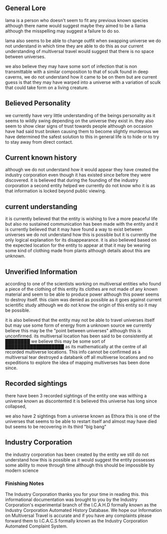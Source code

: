 ## General Lore
lama is a person who doesn't seem to fit any previous known species although there name would suggest maybe they aimed to be a llama although the misspelling may suggest a failure to do so.

lama also seems to be able to change outfit when swapping universe we do not understand in which time they are able to do this as our current understanding of multiversal travel would suggest that there is no space between universes. 

we also believe they may have some sort of infection that is non transmittable with a similar composition to that of sculk found in deep caverns, we do not understand how it came to be on them but are current guess is that they may have warped into a universe with a variation of sculk that could take form on a living creature.

## Believed Personality
we currently have very little understanding of the beings personality as it seems to wildly swing depending on the universe they exist in.
they also seem to show clear signs of trust towards people although on occasion have had said trust broken causing them to become slightly murderous we have determined the safest solution to this in general life is to hide or to try to stay away from direct contact.

## Current known history
although we do not understand how it would appear they have created the industry corporation even though it has existed since before they were discovered.
it is believed that during the founding of the industry corporation a second entity helped we currently do not know who it is as that information is locked beyond public viewing.

## current understanding
it is currently believed that the entity is wishing to live a more peaceful life but also no sustained communication has been made with the entity and it is currently believed that it may have found a way to exist between universes we do not understand how this is possible but it is currently the only logical explanation for its disappearance.
it is also believed based on the expected location for the entity to appear at that it may be wearing some kind of clothing made from plants although details about this are unknown.

## Unverified Information
according to one of the scientists working on multiversal entities who found a piece of the clothing of this entity its clothes are not made of any known material and seem to be able to produce power although this power seems to destroy itself.
this claim was denied as possible as it goes against current scientific study although we do not know the origin of this entity so it may be possible.

it is also believed that the entity may not be able to travel universes itself but may use some form of energy from a unknown source we currently believe this may be the "point between universes" although this is unconfirmed. its multiversal location has been said to be consistently at ████████ we believe this may be some sort of ███████████████████ as its mathematically at the centre of all recorded multiverse locations.
This info cannot be confirmed as a multiversal tear destroyed a databank off all multiverse locations and no expeditions to explore the idea of mapping multiverses has been done since.

## Recorded sightings
there have been 3 recorded sightings of the entity one was withing a universe known as discontented it is believed this universe has long since collapsed,

we also have 2 sightings from a universe known as Ethora this is one of the universes that seems to be able to restart itself and almost may have died but seems to be recovering in its third "big bang"

## Industry Corporation
the industry corporation has been created by the entity we still do not understand how this is possible as it would suggest the entity possesses some ability to move through time although this should be impossible by modern science

### Finishing Notes
The Industry Corporation thanks you for your time in reading this.
this informational documentation was brought to you by the Industry Corporation's experimental branch of the I.C.A.H.D formally known as the Industry Corporation Automated History Database. We hope our Information on Multiversal Travel is accurate and if you have any complaints please forward them to I.C.A.C.S formally known as the Industry Corporation Automated Complaint System.

